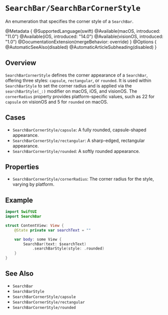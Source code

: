 # ``SearchBar/SearchBarCornerStyle``

An enumeration that specifies the corner style of a `SearchBar`.

@Metadata {
    @SupportedLanguage(swift)
    @Available(macOS, introduced: "11.0")
    @Available(iOS, introduced: "14.0")
    @Available(visionOS, introduced: "1.0")
    @DocumentationExtension(mergeBehavior: override)
}
@Options {
    @AutomaticSeeAlso(disabled)
    @AutomaticArticleSubheading(disabled)
}

## Overview

`SearchBarCornerStyle` defines the corner appearance of a `SearchBar`, offering three styles: `capsule`, `rectangular`, or `rounded`. It is used within `SearchBarStyle` to set the corner radius and is applied via the `searchBarStyle(_:)` modifier on macOS, iOS, and visionOS. The `cornerRadius` property provides platform-specific values, such as 22 for `capsule` on visionOS and 5 for `rounded` on macOS.

## Cases

- ``SearchBarCornerStyle/capsule``: A fully rounded, capsule-shaped appearance.
- ``SearchBarCornerStyle/rectangular``: A sharp-edged, rectangular appearance.
- ``SearchBarCornerStyle/rounded``: A softly rounded appearance.

## Properties

- ``SearchBarCornerStyle/cornerRadius``: The corner radius for the style, varying by platform.

## Example

```swift
import SwiftUI
import SearchBar

struct ContentView: View {
    @State private var searchText = ""

    var body: some View {
        SearchBar(text: $searchText)
            .searchBarStyle(style: .rounded)
    }
}
```

## See Also

- ``SearchBar``
- ``SearchBarStyle``
- ``SearchBarCornerStyle/capsule``
- ``SearchBarCornerStyle/rectangular``
- ``SearchBarCornerStyle/rounded``
